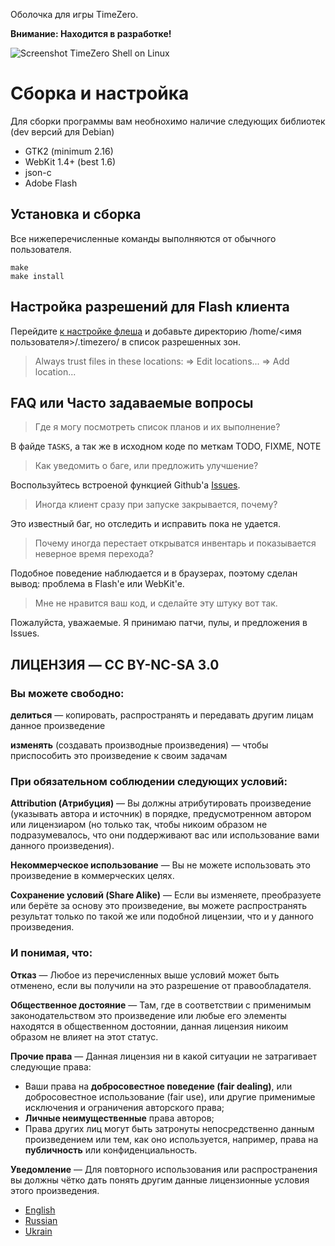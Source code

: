 Оболочка для игры TimeZero.

**Внимание: Находится в разработке!**

![Screenshot TimeZero Shell on Linux](http://ompldr.org/vZXRldA/timezero-shell.jpg)


Сборка и настройка
==================
Для сборки программы вам необнохимо наличие следующих библиотек (dev версий для Debian)

 - GTK2 (minimum 2.16)
 - WebKit 1.4+ (best 1.6)
 - json-c
 - Adobe Flash


Установка и сборка
------------------
Все нижеперечисленные команды выполняются от обычного пользователя.

	make
	make install


Настройка разрешений для Flash клиента
--------------------------------------
Перейдите [к настройке флеша](http://www.macromedia.com/support/documentation/en/flashplayer/help/settings_manager04.html) и добавьте директорию /home/<имя пользователя>/.timezero/ в список разрешенных зон.

> Always trust files in these locations: => Edit locations... => Add location...


FAQ или Часто задаваемые вопросы
--------------------------------

> Где я могу посмотреть список планов и их выполнение?

В файде `TASKS`, а так же в исходном коде по меткам TODO, FIXME, NOTE


> Как уведомить о баге, или предложить улучшение?

Воспользуйтесь встроеной функцией Github'а [Issues](https://github.com/gordio/timezero-shell/issues).


> Иногда клиент сразу при запуске закрывается, почему?

Это известный баг, но отследить и исправить пока не удается.


> Почему иногда перестает открыватся инвентарь и показывается неверное время перехода?

Подобное поведение наблюдается и в браузерах, поэтому сделан вывод: проблема в Flash'е или WebKit'e.


> Мне не нравится ваш код, и сделайте эту штуку вот так.

Пожалуйста, уважаемые. Я принимаю патчи, пулы, и предложения в Issues.



ЛИЦЕНЗИЯ — CC BY-NC-SA 3.0
--------------------------

### Вы можете свободно:

**делиться** — копировать, распространять и передавать другим лицам данное произведение

**изменять** (создавать производные произведения) — чтобы приспособить это произведение к своим задачам


### При обязательном соблюдении следующих условий:

**Attribution (Атрибуция)** — Вы должны атрибутировать произведение (указывать автора и источник) в порядке, предусмотренном автором или лицензиаром (но только так, чтобы никоим образом не подразумевалось, что они поддерживают вас или использование вами данного произведения).

**Некоммерческое использование** — Вы не можете использовать это произведение в коммерческих целях.

**Сохранение условий (Share Alike)** — Если вы изменяете, преобразуете или берёте за основу это произведение, вы можете распространять результат только по такой же или подобной лицензии, что и у данного произведения.

### И понимая, что:

**Отказ** — Любое из перечисленных выше условий может быть отменено, если вы получили на это разрешение от правообладателя.

**Общественное достояние** — Там, где в соответствии с применимым законодательством это произведение или любые его элементы находятся в общественном достоянии, данная лицензия никоим образом не влияет на этот статус.

**Прочие права** — Данная лицензия ни в какой ситуации не затрагивает следующие права:
 - Ваши права на **добросовестное поведение (fair dealing)**, или добросовестное использование (fair use), или другие применимые исключения и ограничения авторского права;
 - **Личные неимущественные** права авторов;
 - Права других лиц могут быть затронуты непосредственно данным произведением или тем, как оно используется, например, права на **публичность** или конфиденциальность.

**Уведомление** — Для повторного использования или распространения вы должны чётко дать понять другим данные лицензионные условия этого произведения.

- [English](http://creativecommons.org/licenses/by-nc-sa/3.0/)
- [Russian](http://creativecommons.org/licenses/by-nc-sa/3.0/deed.ru)
- [Ukrain](http://creativecommons.org/licenses/by-nc-sa/3.0/deed.uk)
